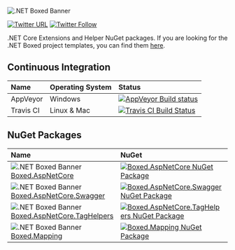 ![.NET Boxed Banner](https://raw.githubusercontent.com/Dotnet-Boxed/Templates/master/Images/Banner.png)

[![Twitter URL](https://img.shields.io/twitter/url/http/shields.io.svg?style=social)](https://twitter.com/RehanSaeedUK) [![Twitter Follow](https://img.shields.io/twitter/follow/rehansaeeduk.svg?style=social&label=Follow)](https://twitter.com/RehanSaeedUK)
 
.NET Core Extensions and Helper NuGet packages. If you are looking for the .NET Boxed project templates, you can find them [here](https://github.com/Dotnet-Boxed/Templates).
  
## Continuous Integration

| Name      | Operating System | Status |
| :---      | :---             | :---   |
| AppVeyor  | Windows          | [![AppVeyor Build status](https://ci.appveyor.com/api/projects/status/aknwu9sil3dv3im0?svg=true)](https://ci.appveyor.com/project/RehanSaeed/framework) |
| Travis CI | Linux & Mac      | [![Travis CI Build Status](https://img.shields.io/travis/Dotnet-Boxed/Framework.svg?maxAge=3600&label=travis)](https://travis-ci.org/Dotnet-Boxed/Framework) |

## NuGet Packages

| Name  | NuGet | MyGet |
| :---  | :---  | :---  |
| ![.NET Boxed Banner](https://raw.githubusercontent.com/Dotnet-Boxed/Templates/master/Images/Icon-16x16.png) [Boxed.AspNetCore](https://www.nuget.org/packages/Boxed.AspNetCore/)                       | [![Boxed.AspNetCore NuGet Package](https://img.shields.io/nuget/v/Boxed.AspNetCore.svg)](https://www.nuget.org/packages/Boxed.AspNetCore/)                                  | [![Boxed.AspNetCore MyGet Package](https://img.shields.io/myget/dotnet-boxed/v/Boxed.AspNetCore.svg)](http://myget.org/gallery/Boxed.AspNetCore)                                  |
| ![.NET Boxed Banner](https://raw.githubusercontent.com/Dotnet-Boxed/Templates/master/Images/Icon-16x16.png) [Boxed.AspNetCore.Swagger](https://www.nuget.org/packages/Boxed.AspNetCore.Swagger/)       | [![Boxed.AspNetCore.Swagger NuGet Package](https://img.shields.io/nuget/v/Boxed.AspNetCore.Swagger.svg)](https://www.nuget.org/packages/Boxed.AspNetCore.Swagger/)          | [![Boxed.AspNetCore.Swagger MyGet Package](https://img.shields.io/myget/dotnet-boxed/v/Boxed.AspNetCore.Swagger.svg)](http://myget.org/gallery/Boxed.AspNetCore.Swagger)          |
| ![.NET Boxed Banner](https://raw.githubusercontent.com/Dotnet-Boxed/Templates/master/Images/Icon-16x16.png) [Boxed.AspNetCore.TagHelpers](https://www.nuget.org/packages/Boxed.AspNetCore.TagHelpers/) | [![Boxed.AspNetCore.TagHelpers NuGet Package](https://img.shields.io/nuget/v/Boxed.AspNetCore.TagHelpers.svg)](https://www.nuget.org/packages/Boxed.AspNetCore.TagHelpers/) | [![Boxed.AspNetCore.TagHelpers MyGet Package](https://img.shields.io/myget/dotnet-boxed/v/Boxed.AspNetCore.TagHelpers.svg)](http://myget.org/gallery/Boxed.AspNetCore.TagHelpers) |
| ![.NET Boxed Banner](https://raw.githubusercontent.com/Dotnet-Boxed/Templates/master/Images/Icon-16x16.png) [Boxed.Mapping](https://www.nuget.org/packages/Boxed.Mapping/)                             | [![Boxed.Mapping NuGet Package](https://img.shields.io/nuget/v/Boxed.Mapping.svg)](https://www.nuget.org/packages/Boxed.Mapping/)                                           | [![Boxed.Mapping MyGet Package](https://img.shields.io/myget/dotnet-boxed/v/Boxed.Mapping.svg)](http://myget.org/gallery/Boxed.Mapping)                                           |
